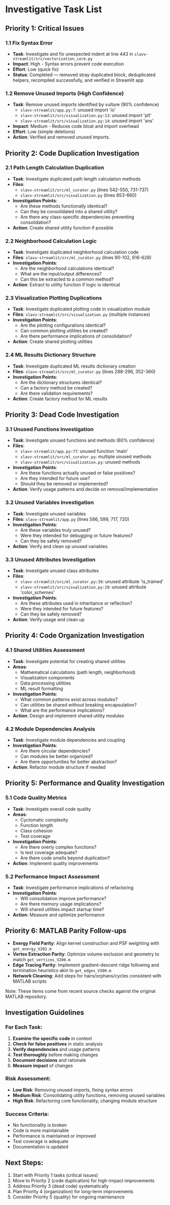 # Investigative Task List

## Priority 1: Critical Issues

### 1.1 Fix Syntax Error
- **Task**: Investigate and fix unexpected indent at line 443 in `slavv-streamlit/src/vectorization_core.py`
- **Impact**: High - Syntax errors prevent code execution
- **Effort**: Low (quick fix)
- **Status**: Completed — removed stray duplicated block, deduplicated helpers, recompiled successfully, and verified in Streamlit app

### 1.2 Remove Unused Imports (High Confidence)
- **Task**: Remove unused imports identified by vulture (90% confidence)
  - `slavv-streamlit/app.py:7`: unused import 'io'
  - `slavv-streamlit/src/visualization.py:13`: unused import 'plt'
  - `slavv-streamlit/src/visualization.py:14`: unused import 'sns'
- **Impact**: Medium - Reduces code bloat and import overhead
- **Effort**: Low (simple deletions)
- **Action**: Verified and removed unused imports.

## Priority 2: Code Duplication Investigation

### 2.1 Path Length Calculation Duplication
- **Task**: Investigate duplicated path length calculation methods
- **Files**: 
  - `slavv-streamlit/src/ml_curator.py` (lines 542-550, 731-737)
  - `slavv-streamlit/src/visualization.py` (lines 653-660)
- **Investigation Points**:
  - Are these methods functionally identical?
  - Can they be consolidated into a shared utility?
  - Are there any class-specific dependencies preventing consolidation?
- **Action**: Create shared utility function if possible

### 2.2 Neighborhood Calculation Logic
- **Task**: Investigate duplicated neighborhood calculation code
- **Files**: `slavv-streamlit/src/ml_curator.py` (lines 90-102, 616-628)
- **Investigation Points**:
  - Are the neighborhood calculations identical?
  - What are the input/output differences?
  - Can this be extracted to a common method?
- **Action**: Extract to utility function if logic is identical

### 2.3 Visualization Plotting Duplications
- **Task**: Investigate duplicated plotting code in visualization module
- **Files**: `slavv-streamlit/src/visualization.py` (multiple instances)
- **Investigation Points**:
  - Are the plotting configurations identical?
  - Can common plotting utilities be created?
  - Are there performance implications of consolidation?
- **Action**: Create shared plotting utilities

### 2.4 ML Results Dictionary Structure
- **Task**: Investigate duplicated ML results dictionary creation
- **Files**: `slavv-streamlit/src/ml_curator.py` (lines 288-296, 352-360)
- **Investigation Points**:
  - Are the dictionary structures identical?
  - Can a factory method be created?
  - Are there validation requirements?
- **Action**: Create factory method for ML results

## Priority 3: Dead Code Investigation

### 3.1 Unused Functions Investigation
- **Task**: Investigate unused functions and methods (60% confidence)
- **Files**: 
  - `slavv-streamlit/app.py:77`: unused function 'main'
  - `slavv-streamlit/src/ml_curator.py`: multiple unused methods
  - `slavv-streamlit/src/visualization.py`: unused methods
- **Investigation Points**:
  - Are these functions actually unused or false positives?
  - Are they intended for future use?
  - Should they be removed or implemented?
- **Action**: Verify usage patterns and decide on removal/implementation

### 3.2 Unused Variables Investigation
- **Task**: Investigate unused variables
- **Files**: `slavv-streamlit/app.py` (lines 586, 599, 717, 720)
- **Investigation Points**:
  - Are these variables truly unused?
  - Were they intended for debugging or future features?
  - Can they be safely removed?
- **Action**: Verify and clean up unused variables

### 3.3 Unused Attributes Investigation
- **Task**: Investigate unused class attributes
- **Files**: 
  - `slavv-streamlit/src/ml_curator.py:39`: unused attribute 'is_trained'
  - `slavv-streamlit/src/visualization.py:29`: unused attribute 'color_schemes'
- **Investigation Points**:
  - Are these attributes used in inheritance or reflection?
  - Were they intended for future features?
  - Can they be safely removed?
- **Action**: Verify usage and clean up

## Priority 4: Code Organization Investigation

### 4.1 Shared Utilities Assessment
- **Task**: Investigate potential for creating shared utilities
- **Areas**:
  - Mathematical calculations (path length, neighborhood)
  - Visualization components
  - Data processing utilities
  - ML result formatting
- **Investigation Points**:
  - What common patterns exist across modules?
  - Can utilities be shared without breaking encapsulation?
  - What are the performance implications?
- **Action**: Design and implement shared utility modules

### 4.2 Module Dependencies Analysis
- **Task**: Investigate module dependencies and coupling
- **Investigation Points**:
  - Are there circular dependencies?
  - Can modules be better organized?
  - Are there opportunities for better abstraction?
- **Action**: Refactor module structure if needed

## Priority 5: Performance and Quality Investigation

### 5.1 Code Quality Metrics
- **Task**: Investigate overall code quality
- **Areas**:
  - Cyclomatic complexity
  - Function length
  - Class cohesion
  - Test coverage
- **Investigation Points**:
  - Are there overly complex functions?
  - Is test coverage adequate?
  - Are there code smells beyond duplication?
- **Action**: Implement quality improvements

### 5.2 Performance Impact Assessment
- **Task**: Investigate performance implications of refactoring
- **Investigation Points**:
  - Will consolidation improve performance?
  - Are there memory usage implications?
  - Will shared utilities impact startup time?
- **Action**: Measure and optimize performance

## Priority 6: MATLAB Parity Follow-ups

- **Energy Field Parity**: Align kernel construction and PSF weighting with `get_energy_V202.m`
- **Vertex Extraction Parity**: Optimize volume exclusion and geometry to match `get_vertices_V200.m`
- **Edge Tracing Parity**: Implement gradient-descent ridge following and termination heuristics akin to `get_edges_V300.m`
- **Network Cleaning**: Add steps for hairs/orphans/cycles consistent with MATLAB scripts

Note: These items come from recent source checks against the original MATLAB repository.

## Investigation Guidelines

### For Each Task:
1. **Examine the specific code** in context
2. **Check for false positives** in static analysis
3. **Verify dependencies** and usage patterns
4. **Test thoroughly** before making changes
5. **Document decisions** and rationale
6. **Measure impact** of changes

### Risk Assessment:
- **Low Risk**: Removing unused imports, fixing syntax errors
- **Medium Risk**: Consolidating utility functions, removing unused variables
- **High Risk**: Refactoring core functionality, changing module structure

### Success Criteria:
- No functionality is broken
- Code is more maintainable
- Performance is maintained or improved
- Test coverage is adequate
- Documentation is updated

## Next Steps:
1. Start with Priority 1 tasks (critical issues)
2. Move to Priority 2 (code duplication) for high-impact improvements
3. Address Priority 3 (dead code) systematically
4. Plan Priority 4 (organization) for long-term improvements
5. Consider Priority 5 (quality) for ongoing maintenance